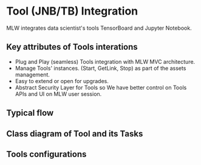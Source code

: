# **Tool (JNB/TB) Integration**

MLW integrates data scientist's tools TensorBoard and Jupyter Notebook.

## Key attributes of Tools interations
*   Plug and Play (seamless) Tools integration with MLW MVC architecture.
*   Manage Tools' instances. (Start, GetLink, Stop) as part of the assets management.
*   Easy to extend or open for upgrades.
*   Abstract Security Layer for Tools so We have better control on Tools APIs and UI on MLW user session.

## Typical flow
## Class diagram of Tool and its Tasks
## Tools configurations